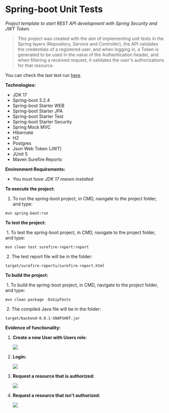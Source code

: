 # Spring-boot Unit Tests
*Project template to start REST API development with Spring Security and JWT Token.*

> This project was created with the aim of implementing unit tests in the Spring layers (Repository, Service and Controller), the API validates the credentials of a registered user, and when logging in, a Token is generated to be used in the value of the Authentication header, and when filtering a received request, it validates the user's authorizations for that resource.

You can check the last test run [here](https://erick-neves.github.io/snoweegamecorp-backend/).

**Technologies:**

- JDK 17
- Spring-boot 3.2.4
- Spring-boot Starter WEB
- Spring-boot Starter JPA
- Spring-boot Starter Test
- Spring-boot Starter Security
- Spring Mock MVC
- Hibernate
- H2
- Postgres
- Json Web Token (JWT)
- JUnit 5
- Maven Surefire Reports

**Environment Requirements:**

- *You must have JDK 17 maven installed*

**To execute the project:**

1. To run the spring-boot project, in CMD, navigate to the project folder, and type:

```
mvn spring-boot:run
```

**To test the project:**

​	1. To test the spring-boot project, in CMD, navigate to the project folder, and type:

```
mvn clean test surefire-report:report
```

​	2. The test report file will be in the folder:

```
target/surefire-reports/surefire-report.html
```

**To build the project:**

​	1. To build the spring-boot project, in CMD, navigate to the project folder, and type:

```
mvn clean package -DskipTests
```

​	2. The compiled Java file will be in the folder:

```
target/backend-0.0.1-SNAPSHOT.jar
```

**Evidence of functionality:**

1. **Create a new User with Users role:**

   ![](https://i.imgur.com/1iaaWZm.png)

   

2. **Login:**

   ![](https://i.imgur.com/cqCjeiK.png)

   

3. **Request a resource that is authorized:**

   ![](https://i.imgur.com/tpXeyZA.png)

   

4. **Request a resource that isn't authorized:**

   ![](https://i.imgur.com/rxHpsDX.png)

